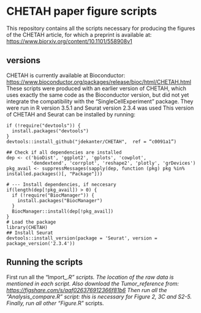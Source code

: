 # CHETAH paper figure scripts
This repository contains all the scripts necessary for producing the figures of the CHETAH article, for which a preprint is available at: https://www.biorxiv.org/content/10.1101/558908v1

## versions
CHETAH is currently available at Bioconductor: https://www.bioconductor.org/packages/release/bioc/html/CHETAH.html
These scripts were produced with an earlier version of CHETAH, which uses exactly the same code as the Bioconductor version, but did not yet integrate the compatibility with the “SingleCellExperiment” package. They were run in R version 3.5.1 and Seurat version 2.3.4 was used 
This version of CHETAH and Seurat can be installed by running: 

```{r echo=TRUE, eval=FALSE}
if (!require("devtools")) {
  install.packages("devtools")
}
devtools::install_github("jdekanter/CHETAH",  ref = “c0091a1”)

## Check if all dependencies are installed
dep <- c('bioDist', 'ggplot2', 'gplots', 'cowplot',
         'dendextend', 'corrplot', 'reshape2', 'plotly', 'grDevices')
pkg_avail <- suppressMessages(sapply(dep, function (pkg) pkg %in% installed.packages()[, "Package"]))

# --- Install dependencies, if neccesary
if(length(dep[!pkg_avail]) > 0) {
  if (!require("BiocManager")) {
    install.packages("BiocManager")
  }
  BiocManager::install(dep[!pkg_avail])
}
# Load the package
library(CHETAH)
## Install Seurat
devtools::install_version(package = 'Seurat', version = package_version('2.3.4'))
```

## Running the scripts
First run all the “Import_*.R” scripts. The location of the raw data is mentioned in each script. Also download the Tumor_reference from: https://figshare.com/s/aaf026376912366f81b6 
Then run all the “Analysis_compare.R” script: this is necessary for Figure 2, 3C and S2-5.
Finally, run all other “Figure*.R” scripts.
